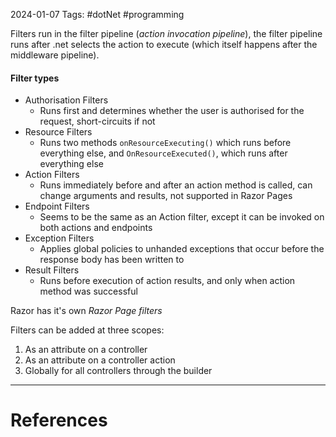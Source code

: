 2024-01-07
Tags: #dotNet #programming 

Filters run in the filter pipeline (*action invocation pipeline*), the filter pipeline runs after .net selects the action to execute (which itself happens after the middleware pipeline).

#### Filter types
- Authorisation Filters
	- Runs first and determines whether the user is authorised for the request, short-circuits if not
- Resource Filters
	- Runs two methods `onResourceExecuting()` which runs before everything else, and `OnResourceExecuted()`, which runs after everything else
- Action Filters
	- Runs immediately before and after an action  method is called, can change arguments and results, not supported in Razor Pages 
- Endpoint Filters
	- Seems to be the same as an Action filter, except it can be invoked on both actions and endpoints
- Exception Filters
	- Applies global policies to unhanded exceptions that occur before the response body has been written to
- Result Filters
	- Runs before execution of action results, and only when action method was successful

Razor has it's own *Razor Page filters*

Filters can be added at three scopes:
1. As an attribute on a controller
2. As an attribute on a controller action
3. Globally for all controllers through the builder




---
# References

